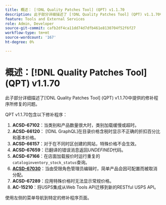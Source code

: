 ```yaml
---
title: 概述： [!DNL Quality Patches Tool] (QPT) v1.1.70
description: 此子部分详细描述了 [!DNL Quality Patches Tool] (QPT) v1.1.70中提供的修补程序所修复的问题。
feature: Tools and External Services
role: Admin, Developer
source-git-commit: cafb2df4ca11dd74d7dfb461e8130704f52f6f27
workflow-type: tm+mt
source-wordcount: '167'
ht-degree: 0%

---
```


# 概述：[!DNL Quality Patches Tool] (QPT) v1.1.70

此子部分详细描述了[!DNL Quality Patches Tool] (QPT) v1.1.70中提供的修补程序所修复的问题。

QPT v1.1.70包含以下修补程序：
1. **ACSD-67102**：当类别和产品数量很大时，类别加载缓慢或超时。
1. **ACSD-66120**： [!DNL GraphQL]在目录价格含税时显示不正确的折扣百分比和基本价格。
1. **ACSD-66157**：对于在不同时区创建的网站，特殊价格不会生效。
1. **ACSD-67659**：已翻译的错误消息返回&#x200B;*UNDEFINED*&#x200B;代码。
1. **ACSD-67166**：在店面加载报价时运行重复的`cataloginventory_stock_status`查询。
1. **[ACSD-67030](/help/tools/quality-patches-tool/patches-available-in-qpt/v1-1-70/acsd-67030.md)**：当由受限角色管理员编辑时，简单产品会因可配置而被取消分配。
1. **ACSD-67289**：应用特殊价格时无法显示常规价格。
1. **AC-15210**：将USPS集成从Web Tools API迁移到新的RESTful USPS API。

使用左侧的菜单导航到特定的修补程序页面。
